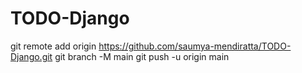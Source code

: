 # TODO-Django

git remote add origin https://github.com/saumya-mendiratta/TODO-Django.git
git branch -M main
git push -u origin main
